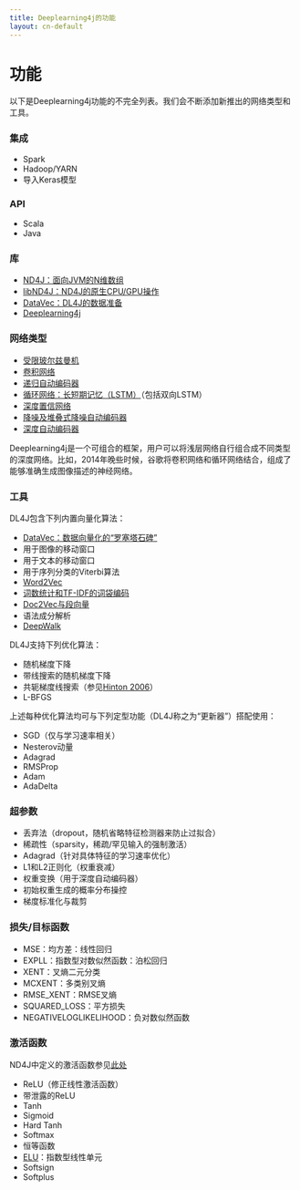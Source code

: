 ```yaml
---
title: Deeplearning4j的功能
layout: cn-default
---
```


# 功能

以下是Deeplearning4j功能的不完全列表。我们会不断添加新推出的网络类型和工具。 

### 集成

* Spark
* Hadoop/YARN
* 导入Keras模型

### API

* Scala
* Java 


### 库

* [ND4J：面向JVM的N维数组](http://nd4j.org)
* [libND4J：ND4J的原生CPU/GPU操作](https://github.com/deeplearning4j/libnd4j)
* [DataVec：DL4J的数据准备](https://github.com/deeplearning4j/DataVec)
* [Deeplearning4j](https://github.com/deeplearning4j/deeplearning4j)

### 网络类型

* [受限玻尔兹曼机](./restrictedboltzmannmachine.html)
* [卷积网络](./convolutionalnets.html)
* [递归自动编码器](https://github.com/deeplearning4j/deeplearning4j/blob/master/deeplearning4j/deeplearning4j-core/src/test/java/org/deeplearning4j/models/featuredetectors/autoencoder/recursive/RecursiveAutoEncoderTest.java)
* [循环网络：长短期记忆（LSTM）](https://github.com/deeplearning4j/deeplearning4j/blob/master/deeplearning4j/deeplearning4j-core/src/test/java/org/deeplearning4j/models/classifiers/lstm/LSTMTest.java)（包括双向LSTM）
* [深度置信网络](./deepbeliefnetwork.html)
* [降噪及堆叠式降噪自动编码器](./denoisingautoencoder.html)
* [深度自动编码器](./deepautoencoder.html)

Deeplearning4j是一个可组合的框架，用户可以将浅层网络自行组合成不同类型的深度网络。比如，2014年晚些时候，谷歌将卷积网络和循环网络结合，组成了能够准确生成图像描述的神经网络。

### 工具

DL4J包含下列内置向量化算法：

* [DataVec：数据向量化的“罗塞塔石碑”](https://github.com/deeplearning4j/DataVec)
* 用于图像的移动窗口
* 用于文本的移动窗口 
* 用于序列分类的Viterbi算法
* [Word2Vec](./word2vec.html)
* [词数统计和TF-IDF的词袋编码](./bagofwords-tf-idf.html)
* [Doc2Vec与段向量](https://deeplearning4j.org/doc2vec)
* 语法成分解析
* [DeepWalk](http://arxiv.org/abs/1403.6652)

DL4J支持下列优化算法：

* 随机梯度下降
* 带线搜索的随机梯度下降
* 共轭梯度线搜索（参见[Hinton 2006](http://www.cs.toronto.edu/~hinton/science.pdf)）
* L-BFGS

上述每种优化算法均可与下列定型功能（DL4J称之为“更新器”）搭配使用：

* SGD（仅与学习速率相关）
* Nesterov动量
* Adagrad
* RMSProp
* Adam
* AdaDelta

### 超参数

* 丢弃法（dropout，随机省略特征检测器来防止过拟合）
* 稀疏性（sparsity，稀疏/罕见输入的强制激活）
* Adagrad（针对具体特征的学习速率优化）
* L1和L2正则化（权重衰减）
* 权重变换（用于深度自动编码器）
* 初始权重生成的概率分布操控
* 梯度标准化与裁剪

### 损失/目标函数

* MSE：均方差：线性回归
* EXPLL：指数型对数似然函数：泊松回归
* XENT：叉熵二元分类
* MCXENT：多类别叉熵
* RMSE_XENT：RMSE叉熵
* SQUARED_LOSS：平方损失
* NEGATIVELOGLIKELIHOOD：负对数似然函数

### 激活函数 

ND4J中定义的激活函数参见[此处](https://github.com/deeplearning4j/nd4j/tree/master/nd4j-backends/nd4j-api-parent/nd4j-api/src/main/java/org/nd4j/linalg/api/ops/impl/transforms)

* ReLU（修正线性激活函数）
* 带泄露的ReLU
* Tanh
* Sigmoid
* Hard Tanh
* Softmax
* 恒等函数
* [ELU](http://arxiv.org/abs/1511.07289)：指数型线性单元
* Softsign
* Softplus
